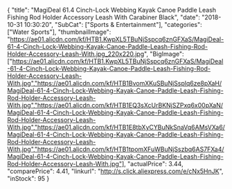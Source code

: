 {
	"title": "MagiDeal 61.4  Cinch-Lock Webbing Kayak Canoe Paddle Leash Fishing Rod Holder Accessory Leash With Carabiner Black",
	"date": "2018-10-31 10:30:20",
	"SubCat": ["Sports & Entertainment"],
	"categories": ["Water Sports"],
	"thumbnailImage": "https://ae01.alicdn.com/kf/HTB1.KwpXL5TBuNjSspcq6znGFXaS/MagiDeal-61-4-Cinch-Lock-Webbing-Kayak-Canoe-Paddle-Leash-Fishing-Rod-Holder-Accessory-Leash-With.jpg_220x220.jpg",
	"BigImage": ["https://ae01.alicdn.com/kf/HTB1.KwpXL5TBuNjSspcq6znGFXaS/MagiDeal-61-4-Cinch-Lock-Webbing-Kayak-Canoe-Paddle-Leash-Fishing-Rod-Holder-Accessory-Leash-With.jpg","https://ae01.alicdn.com/kf/HTB1BvomXKuSBuNjSsplq6ze8pXaH/MagiDeal-61-4-Cinch-Lock-Webbing-Kayak-Canoe-Paddle-Leash-Fishing-Rod-Holder-Accessory-Leash-With.jpg","https://ae01.alicdn.com/kf/HTB1EQ3sXcUrBKNjSZPxq6x00pXaN/MagiDeal-61-4-Cinch-Lock-Webbing-Kayak-Canoe-Paddle-Leash-Fishing-Rod-Holder-Accessory-Leash-With.jpg","https://ae01.alicdn.com/kf/HTB1E8tbXyCYBuNkSnaVq6AMsVXa6/MagiDeal-61-4-Cinch-Lock-Webbing-Kayak-Canoe-Paddle-Leash-Fishing-Rod-Holder-Accessory-Leash-With.jpg","https://ae01.alicdn.com/kf/HTB1tpomXFuWBuNjSszbq6AS7FXa4/MagiDeal-61-4-Cinch-Lock-Webbing-Kayak-Canoe-Paddle-Leash-Fishing-Rod-Holder-Accessory-Leash-With.jpg"],
	"actualPrice": 3.44,
	"comparePrice": 4.41,
	"linkurl": "http://s.click.aliexpress.com/e/cNx5HnJK",
	"inStock": 95
}
